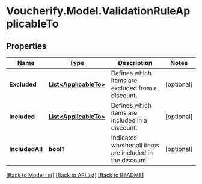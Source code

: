 # Voucherify.Model.ValidationRuleApplicableTo

## Properties

Name | Type | Description | Notes
------------ | ------------- | ------------- | -------------
**Excluded** | [**List&lt;ApplicableTo&gt;**](ApplicableTo.md) | Defines which items are excluded from a discount. | [optional] 
**Included** | [**List&lt;ApplicableTo&gt;**](ApplicableTo.md) | Defines which items are included in a discount. | [optional] 
**IncludedAll** | **bool?** | Indicates whether all items are included in the discount. | [optional] 

[[Back to Model list]](../README.md#documentation-for-models) [[Back to API list]](../README.md#documentation-for-api-endpoints) [[Back to README]](../README.md)


